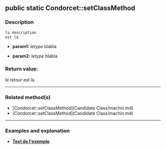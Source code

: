 ## public static Condorcet::setClassMethod

### Description    

```php
la description
est là
```

- **param1:** *letype* blabla

- **param2:** *letype* blabla



### Return value:   

le retour
est là


---------------------------------------

### Related method(s)      

* [Condorcet::setClassMethod](Candidate Class/machin.md)    
* [Condorcet::setClassMethod](Candidate Class/machin.md)    

---------------------------------------

### Examples and explanation

* **[Text de l'exemple](link)**    
